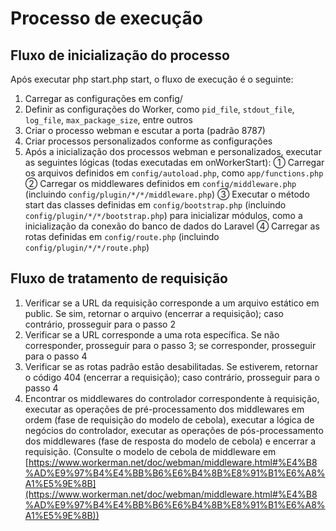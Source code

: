 # Processo de execução

## Fluxo de inicialização do processo

Após executar php start.php start, o fluxo de execução é o seguinte:

1. Carregar as configurações em config/
2. Definir as configurações do Worker, como `pid_file`, `stdout_file`, `log_file`, `max_package_size`, entre outros
3. Criar o processo webman e escutar a porta (padrão 8787)
4. Criar processos personalizados conforme as configurações
5. Após a inicialização dos processos webman e personalizados, executar as seguintes lógicas (todas executadas em onWorkerStart):
    ① Carregar os arquivos definidos em `config/autoload.php`, como `app/functions.php`
    ② Carregar os middlewares definidos em `config/middleware.php` (incluindo `config/plugin/*/*/middleware.php`)
    ③ Executar o método start das classes definidas em `config/bootstrap.php` (incluindo `config/plugin/*/*/bootstrap.php`) para inicializar módulos, como a inicialização da conexão do banco de dados do Laravel
    ④ Carregar as rotas definidas em `config/route.php` (incluindo `config/plugin/*/*/route.php`)

## Fluxo de tratamento de requisição

1. Verificar se a URL da requisição corresponde a um arquivo estático em public. Se sim, retornar o arquivo (encerrar a requisição); caso contrário, prosseguir para o passo 2
2. Verificar se a URL corresponde a uma rota específica. Se não corresponder, prosseguir para o passo 3; se corresponder, prosseguir para o passo 4
3. Verificar se as rotas padrão estão desabilitadas. Se estiverem, retornar o código 404 (encerrar a requisição); caso contrário, prosseguir para o passo 4
4. Encontrar os middlewares do controlador correspondente à requisição, executar as operações de pré-processamento dos middlewares em ordem (fase de requisição do modelo de cebola), executar a lógica de negócios do controlador, executar as operações de pós-processamento dos middlewares (fase de resposta do modelo de cebola) e encerrar a requisição. (Consulte o modelo de cebola de middleware em [https://www.workerman.net/doc/webman/middleware.html#%E4%B8%AD%E9%97%B4%E4%BB%B6%E6%B4%8B%E8%91%B1%E6%A8%A1%E5%9E%8B](https://www.workerman.net/doc/webman/middleware.html#%E4%B8%AD%E9%97%B4%E4%BB%B6%E6%B4%8B%E8%91%B1%E6%A8%A1%E5%9E%8B))
